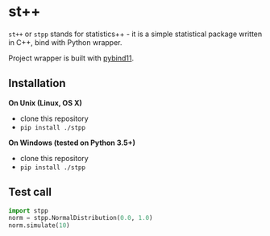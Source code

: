 st++
==============

`st++` or `stpp` stands for statistics++ - it is a simple statistical package written in C++,
bind with Python wrapper.

Project wrapper is built with [pybind11](https://github.com/pybind/pybind11).


Installation
------------

**On Unix (Linux, OS X)**

 - clone this repository
 - `pip install ./stpp`

**On Windows (tested on Python 3.5+)**

 - clone this repository
 - `pip install ./stpp`


 Test call
---------

```python
import stpp
norm = stpp.NormalDistribution(0.0, 1.0)
norm.simulate(10)
```